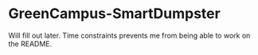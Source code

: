 # GreenCampus-SmartDumpster

Will fill out later. Time constraints prevents me from being able to work on the README. 
